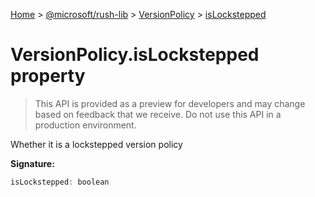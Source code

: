 [Home](./index) &gt; [@microsoft/rush-lib](./rush-lib.md) &gt; [VersionPolicy](./rush-lib.versionpolicy.md) &gt; [isLockstepped](./rush-lib.versionpolicy.islockstepped.md)

# VersionPolicy.isLockstepped property

> This API is provided as a preview for developers and may change based on feedback that we receive. Do not use this API in a production environment.

Whether it is a lockstepped version policy

**Signature:**
```javascript
isLockstepped: boolean
```
